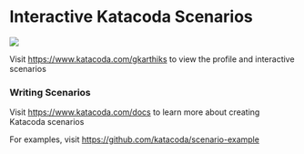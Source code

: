 # Interactive Katacoda Scenarios

[![](http://shields.katacoda.com/katacoda/gkarthiks/count.svg)](https://www.katacoda.com/gkarthiks "Get your profile on Katacoda.com")

Visit https://www.katacoda.com/gkarthiks to view the profile and interactive scenarios

### Writing Scenarios
Visit https://www.katacoda.com/docs to learn more about creating Katacoda scenarios

For examples, visit https://github.com/katacoda/scenario-example
